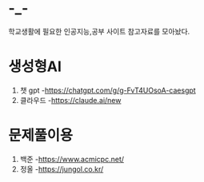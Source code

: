 # -_-
학교생활에 필요한 인공지능,공부 사이트 참고자료를 모아놨다.

# 생성형AI
1. 챗 gpt
   -https://chatgpt.com/g/g-FvT4UOsoA-caesgpt
2. 클라우드
   -https://claude.ai/new

# 문제풀이용
1. 백준
   -https://www.acmicpc.net/
2. 정올
   -https://jungol.co.kr/
